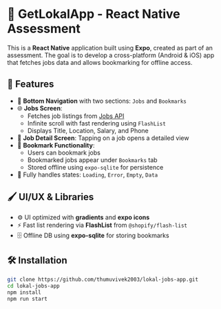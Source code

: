 # 📱 GetLokalApp - React Native Assessment

This is a **React Native** application built using **Expo**, created as part of an assessment. The goal is to develop a cross-platform (Android & iOS) app that fetches jobs data and allows bookmarking for offline access.

## 🚀 Features

- 🔁 **Bottom Navigation** with two sections: `Jobs` and `Bookmarks`
- 🌐 **Jobs Screen**: 
  - Fetches job listings from [Jobs API](https://testapi.getlokalapp.com/common/jobs?page=1)
  - Infinite scroll with fast rendering using `FlashList`
  - Displays Title, Location, Salary, and Phone
- 📄 **Job Detail Screen**: Tapping on a job opens a detailed view
- 📌 **Bookmark Functionality**: 
  - Users can bookmark jobs
  - Bookmarked jobs appear under `Bookmarks` tab
  - Stored offline using `expo-sqlite` for persistence
- 📶 Fully handles states: `Loading`, `Error`, `Empty`, `Data`

## 🖌 UI/UX & Libraries

- ⚙️ UI optimized with **gradients** and **expo icons**
- ⚡️ Fast list rendering via **FlashList** from `@shopify/flash-list`
- 🗄 Offline DB using **expo-sqlite** for storing bookmarks

## 🛠 Installation

```bash
git clone https://github.com/thumuvivek2003/lokal-jobs-app.git
cd lokal-jobs-app
npm install
npm run start
